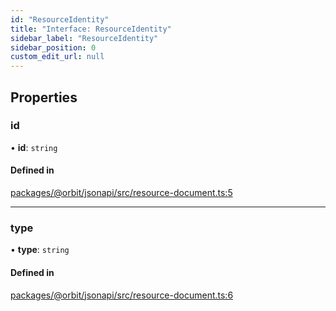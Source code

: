 ```yaml
---
id: "ResourceIdentity"
title: "Interface: ResourceIdentity"
sidebar_label: "ResourceIdentity"
sidebar_position: 0
custom_edit_url: null
---
```


## Properties

### id

• **id**: `string`

#### Defined in

[packages/@orbit/jsonapi/src/resource-document.ts:5](https://github.com/orbitjs/orbit/blob/6e0cbd41/packages/@orbit/jsonapi/src/resource-document.ts#L5)

___

### type

• **type**: `string`

#### Defined in

[packages/@orbit/jsonapi/src/resource-document.ts:6](https://github.com/orbitjs/orbit/blob/6e0cbd41/packages/@orbit/jsonapi/src/resource-document.ts#L6)
